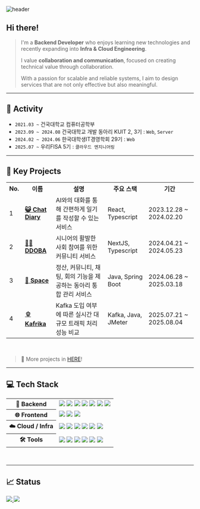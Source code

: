 ![header](https://capsule-render.vercel.app/api?type=waving&color=0:E6F4F1,100:C9D6CF&height=160&section=header&text=Seohyun%20Jeong&fontSize=55&fontColor=0F172A&animation=fadeIn)

<div>

## Hi there!

> I'm a **Backend Developer** who enjoys learning new technologies and recently expanding into **Infra & Cloud Engineering**. 
> 
> I value **collaboration and communication**, focused on creating technical value through collaboration.
> 
> With a passion for scalable and reliable systems, I aim to design services that are not only effective but also meaningful.

</div>

<hr />

## 🧩 Activity

- `2021.03 ~` 건국대학교 컴퓨터공학부
- `2023.09 ~ 2024.08` 건국대학교 개발 동아리 KUIT 2, 3기 : `Web`, `Server`
- `2024.02 ~ 2024.06` 한국대학생IT경영학회 29기 : `Web`
- `2025.07 ~` 우리FISA 5기 : `클라우드 엔지니어링`

<hr />

## 📁 Key Projects

<table>
  <tr>
    <th>No.</th>
    <th>이름</th>
    <th>설명</th>
    <th>주요 스택</th>
    <th>기간</th>
  </tr>
  <tr>
    <td>1</td>
    <td><a href="https://github.com/Chat-Diary/FE"><b>😺 Chat Diary</b></a></td>
    <td>AI와의 대화를 통해 간편하게 일기를 작성할 수 있는 서비스</td>
    <td>React, Typescript</td>
    <td>2023.12.28 ~ 2024.02.20</td>
  </tr>
  <tr>
    <td>2</td>
    <td><a href="https://github.com/Kusitms-29th-Meetup-TeamE/Frontend"><b>👵🏻 DDOBA</b></a></td>
    <td>시니어의 활발한 사회 참여를 위한 커뮤니티 서비스</td>
    <td>NextJS, Typescript</td>
    <td>2024.04.21 ~ 2024.05.23</td>
  </tr>
  <tr>
    <td>3</td>
    <td><a href="https://github.com/KUIT-Space/KUIT_Space_BackEnd"><b>🚀 Space</b></a></td>
    <td>정산, 커뮤니티, 채팅, 회의 기능을 제공하는 동아리 통합 관리 서비스</td>
    <td>Java, Spring Boot</td>
    <td>2024.06.28 ~ 2025.03.18</td>
  </tr>
  <tr>
    <td>4</td>
    <td><a href="https://github.com/Woori-Kafrika/Kafrika-BE"><b>🫑 Kafrika</b></a></td>
    <td>Kafka 도입 여부에 따른 실시간 대규모 트래픽 처리 성능 비교</td>
    <td>Kafka, Java, JMeter</td>
    <td>2025.07.21 ~ 2025.08.04</td>
  </tr>
</table>

<br />

> 📌 More projects in <a href="https://github.com/hyunn522/Portfolio">HERE</a>!

<hr />

## 💻 Tech Stack

<table>
  <tr>
    <th>🧰 Backend</th>
    <td>
      <img src="https://img.shields.io/badge/Java-007396?style=flat-square&logo=java&logoColor=white"/>
      <img src="https://img.shields.io/badge/Spring_Boot-6DB33F?style=flat-square&logo=springboot&logoColor=white"/>
      <img src="https://img.shields.io/badge/Spring_Data_JPA-FFCA28?style=flat-square&logo=spring&logoColor=black"/>
      <img src="https://img.shields.io/badge/QueryDSL-409EFF?style=flat-square&logo=readthedocs&logoColor=white"/>
      <img src="https://img.shields.io/badge/MySQL-4479A1?style=flat-square&logo=mysql&logoColor=white"/>
      <img src="https://img.shields.io/badge/Oracle-F80000?style=flat-square&logo=oracle&logoColor=white"/>
      <img src="https://img.shields.io/badge/MongoDB-47A248?style=flat-square&logo=mongodb&logoColor=white"/>
    </td>
  </tr>
  <tr>
    <th>🌐 Frontend</th>
    <td>
      <img src="https://img.shields.io/badge/TypeScript-3178C6?style=flat-square&logo=typescript&logoColor=white"/>
      <img src="https://img.shields.io/badge/React-61DAFB?style=flat-square&logo=react&logoColor=black"/>
      <img src="https://img.shields.io/badge/Next.js-000000?style=flat-square&logo=nextdotjs&logoColor=white"/>
    </td>
  </tr>
  <tr>
    <th>☁️ Cloud / Infra</th>
    <td>
      <img src="https://img.shields.io/badge/AWS-232F3E?style=flat-square&logo=amazonaws&logoColor=white"/>
      <img src="https://img.shields.io/badge/Docker-2496ED?style=flat-square&logo=docker&logoColor=white"/>
      <img src="https://img.shields.io/badge/Kubernetes-326CE5?style=flat-square&logo=kubernetes&logoColor=white"/>
      <img src="https://img.shields.io/badge/Nginx-009639?style=flat-square&logo=nginx&logoColor=white"/>
      <img src="https://img.shields.io/badge/Apache_Kafka-231F20?style=flat-square&logo=apachekafka&logoColor=white"/>
      <img src="https://img.shields.io/badge/VMware-607078?style=flat-square&logo=vmware&logoColor=white"/>
    </td>
  </tr>
  <tr>
    <th>🛠 Tools</th>
    <td>
      <img src="https://img.shields.io/badge/Git-F05032?style=flat-square&logo=git&logoColor=white"/>
      <img src="https://img.shields.io/badge/GitHub-181717?style=flat-square&logo=github&logoColor=white"/>
      <img src="https://img.shields.io/badge/Slack-4A154B?style=flat-square&logo=slack&logoColor=white"/>
      <img src="https://img.shields.io/badge/Figma-F24E1E?style=flat-square&logo=figma&logoColor=white"/>
      <img src="https://img.shields.io/badge/Jira-0052CC?style=flat-square&logo=jira&logoColor=white"/>
      <img src="https://img.shields.io/badge/Notion-000000?style=flat-square&logo=notion&logoColor=white"/>
    </td>
  </tr>
</table>

<br />

<hr />

## 📈 Status

<div display="flex">
  
  <a href="https://solved.ac/tjgus522/">
    <img src="http://mazassumnida.wtf/api/v2/generate_badge?boj=tjgus522" />
  </a>
  
  <img src="https://github-readme-stats.vercel.app/api?username=hyunn522&show_icons=true&theme=graywhite" />
  
</div>

